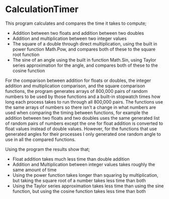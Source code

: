 # CalculationTimer
This program calculates and compares the time it takes to compute; 
* Addition between two floats and addition between two doubles
* Addition and multiplication between two integer values
* The square of a double through direct multiplication, using the built in power function Math.Pow, and compares both of these to the square root function
* The sine of an angle using the built in function Math.Sin, using Taylor series approximation for the angle, and compares both of these to the cosine function

For the comparison between addition for floats or doubles, the integer addition and multiplication comparison, and the square comparison functions,
the program generates arrays of 800,000 pairs of random numbers to be used by those functions and a built-in stopwatch times how long each process takes to run through all 800,000 pairs.
The functions use the same arrays of numbers so there isn't a change in what numbers are used when comparing the timing between functions, 
for example the addition between two floats and two doubles uses the same generated list of random pairs of numbers except the one for float addition is converted to float values instead of double values.
However, for the functions that use generated angles for their processes I only generated one random angle to use in all the compared functions.

Using the program the results show that;
* Float addition takes much less time than double addition
* Addition and Multiplication between integer values takes roughly the same amount of time
* Using the power function takes longer than squaring by multiplication, but taking the square root of a number takes less time than both
* Using the Taylor series approximation takes less time than using the sine function, but using the cosine function takes less time than both
